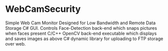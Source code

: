 # WebCamSecurity
Simple Web Cam Monitor Designed for Low Bandwidth and Remote Data Storage
C# GUI. Controls Face-Detection back-end which snaps pictures when faces present
C/C++ OpenCV back-end executable which displays and saves images as above
C# dynamic library for uploading to FTP storage over web.

